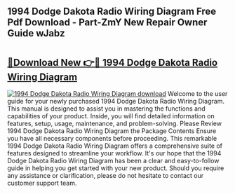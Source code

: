 ## 1994 Dodge Dakota Radio Wiring Diagram Free Pdf Download - Part-ZmY New Repair Owner Guide wJabz

# <h2><a href="http://dfkv8w.blite.top/?on=1994+Dodge+Dakota+Radio+Wiring+Diagram">🔗Download New 👉🔴 1994 Dodge Dakota Radio Wiring Diagram</a></h2>

[![1994 Dodge Dakota Radio Wiring Diagram download](https://i.imgur.com/lujVjoI.png)](http://dfkv8w.blite.top/?on=1994+Dodge+Dakota+Radio+Wiring+Diagram)
Welcome to the user guide for your newly purchased 1994 Dodge Dakota Radio Wiring Diagram. This manual is designed to assist you in mastering the functions and capabilities of your product. Inside, you will find detailed information on features, setup, usage, maintenance, and problem-solving. Please Review 1994 Dodge Dakota Radio Wiring Diagram the Package Contents Ensure you have all necessary components before proceeding. This remarkable 1994 Dodge Dakota Radio Wiring Diagram offers a comprehensive suite of features designed to streamline your workflow. It's our hope that the 1994 Dodge Dakota Radio Wiring Diagram has been a clear and easy-to-follow guide in helping you get started with your new product. Should you require any assistance or clarification, please do not hesitate to contact our customer support team.
